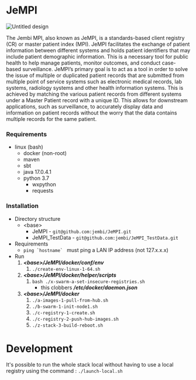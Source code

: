 # JeMPI

![Untitled design](https://user-images.githubusercontent.com/41700488/158391814-b78219dc-0359-4024-b7bd-2dec792b5b15.png)

The Jembi MPI, also known as JeMPI, is a standards-based client registry (CR) or master patient index (MPI). JeMPI facilitates the exchange of patient information between different systems and holds patient identifiers that may include patient demographic information. This is a necessary tool for public health to help manage patients, monitor outcomes, and conduct case-based surveillance. JeMPI’s primary goal is to act as a tool in order to solve the issue of multiple or duplicated patient records that are submitted from multiple point of service systems such as electronic medical records, lab systems, radiology systems and other health information systems. This is achieved by matching the various patient records from different systems under a Master Patient record with a unique ID. This allows for downstream applications, such as surveillance, to accurately display data and information on patient records without the worry that the data contains multiple records for the same patient.

### Requirements
- linux (bash)
  - docker (non-root)
  - maven
  - sbt
  - java 17.0.4.1
  - python 3.7
    - wxpython
    - requests

### Installation
- Directory structure
  - \<base>
    - JeMPI           - ```git@github.com:jembi/JeMPI.git```
    - JeMPI_TestData  - ```git@github.com:jembi/JeMPI_TestData.git```
- Requirements
  - ```ping `hostname` ``` must ping a LAN IP address (not 127.x.x.x) 
- Run
  1. **_\<base>/JeMPI/docker/conf/env_**
     1. ```./create-env-linux-1-64.sh```
  2. **_\<base>/JeMPI/docker/helper/scripts_**
     1. ```bash ./x-swarm-a-set-insecure-registries.sh```
        - this clobbers **_/etc/docker/daemon.json_**   
  3. **_\<base>/JeMPI/docker_**
     1. ```./a-images-1-pull-from-hub.sh```
     2. ```./b-swarm-1-init-node1.sh```
     3. ```./c-registry-1-create.sh```
     4. ```./c-registry-2-push-hub-images.sh```
     5. ```./z-stack-3-build-reboot.sh```

# Development
It's possible to run the whole stack local without having to use a local registry using the command : `./launch-local.sh`
